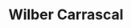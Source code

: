---
layout: About-Me
title: Wilber Carrascal
image: /img/thumbnails/thumbnail.jpg
description: Lorem Ipsum is simply dummy text of the printing and typesetting industry. Lorem Ipsum has been the
  industry's standard dummy text ever since the 1500s, when an unknown printer took a galley of type and
  scrambled it to make a type specimen book. It has survived not only five centuries, but also the leap into
  electronic typesetting, remaining essentially unchanged. It was popularised in the 1960s with the release of
  Letraset sheets containing Lorem Ipsum passages, and more recently with desktop publishing software like
  Letraset sheets containing Lorem Ipsum passages, and more recently with desktop publishing software like
  Letraset sheets containing Lorem Ipsum passages, and more recently with desktop publishing software like
  Aldus PageMaker including versions of Lorem Ipsum.
cvLink: https://github.com/WilberC/this_person_doesnt_exist
experience:
  - name: Lorem Ipsum is simply dummy 1
    year: 1991
    extras: consectetur, from a Lorem Ipsum passage, and going through
    company:
      placeName: Google 1
      url: https://github.com/WilberC/this_person_doesnt_exist
  - name: Lorem Ipsum is simply dummy 2
    year: 1992
    company:
      placeName: Google 2
      url: https://github.com/WilberC/this_person_doesnt_exist
  - name: Lorem Ipsum is simply dummy 3
    year: 1993
    extras: consectetur, from a Lorem Ipsum passage, and going through
miscellaneous:
  - desc: Lorem Ipsum passages, and more recently 1
  - desc: Lorem Ipsum passages, and more recently 2
  - desc: Lorem Ipsum passages, and more recently 3
  - desc: Lorem Ipsum passages, and more recently 4
---